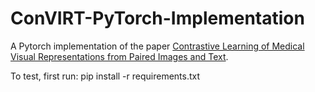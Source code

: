 # ConVIRT-PyTorch-Implementation

A Pytorch implementation of the paper [Contrastive Learning of Medical Visual Representations from Paired Images and Text](https://arxiv.org/abs/2010.00747).

To test, first run: pip install -r requirements.txt
